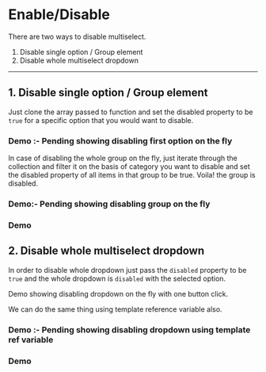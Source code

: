 # Enable/Disable

There are two ways to disable multiselect.
1. Disable single option / Group element
2. Disable whole multiselect dropdown

---

## 1. Disable single option / Group element

Just clone the array passed to function and set the disabled property to be `true` for a specific option that you would want to disable.

### Demo :- Pending showing disabling first option on the fly

In case of disabling the whole group on the fly, just iterate through the collection and filter it on the basis of category you want to disable and set the disabled property of all items in that group to be true. Voila! the group is disabled.

### Demo:- Pending showing disabling group on the fly

### Demo

<ms-enable-disable></ms-enable-disable>

<code-tabs>
  <code-pane title="app/enable-disable.component.html" path="enable-disable/src/app/enable-disable.component.html"></code-pane>
  <code-pane title="app/enable-disable.component.ts" path="enable-disable/src/app/enable-disable.component.ts"></code-pane>
</code-tabs>

## 2. Disable whole multiselect dropdown

In order to disable whole dropdown just pass the `disabled` property to be `true` and the whole dropdown is `disabled` with the selected option.

Demo showing disabling dropdown on the fly with one button click.

We can do the same thing using template reference variable also.

### Demo :- Pending showing disabling dropdown using template ref variable

### Demo

<ms-enable-disable></ms-enable-disable>

<code-tabs>
  <code-pane title="app/enable-disable.component.html" path="enable-disable/src/app/enable-disable.component.html"></code-pane>
  <code-pane title="app/enable-disable.component.ts" path="enable-disable/src/app/enable-disable.component.ts"></code-pane>
</code-tabs>